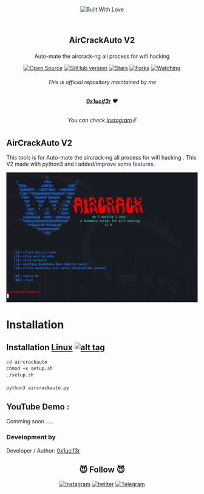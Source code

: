 <p align=center>
  <img title="Built With Love" src="https://forthebadge.com/images/badges/built-with-love.svg"></p>
  
  <br>
  
##   <p align="center">AirCrackAuto V2<p align="center"> 
  <p align="center">Auto-mate the aircrack-ng all process for wifi hacking<p align="center">
<p align=center>
  <a href="https://www.instagram.com/0x1ucif3r"><img title="Open Source" src="https://img.shields.io/badge/Open%20Source-%E2%99%A5-red" ></a>
  <a href="https://www.instagram.com/0x1ucif3r"><img title="GitHub version" src="https://d25lcipzij17d.cloudfront.net/badge.svg?id=gh&type=6&v=1.0&x2=0" ></a>
  <a href="https://www.instagram.com/0x1ucif3r"><img title="Stars" src="https://img.shields.io/github/stars/1ucif3r/aircrackauto?style=social" ></a>
  <a href="https://github.com/1ucif3r/network/members"><img title="Forks" src="https://img.shields.io/github/forks/1ucif3r/aircrackauto?color=red&style=flat-square"></a>
  <a href="https://github.com/1ucif3r"><img title="Watching" src="https://img.shields.io/github/watchers/1ucif3r/aircrackauto?label=Watchers&color=blue&style=flat-square"></a>



###### <p align="center">*This is official repository maintained by me*
###### <p align="center"> *[**0x1ucif3r**](https://www.instagram.com/0x1ucif3r/) ❤️*
###### <p align="center"> *You can check [Instagram](https://www.instagram.com/0x1ucif3r)✌*
  
  
## AirCrackAuto V2
 
 This tools is for Auto-mate the aircrack-ng all process for wifi hacking . This V2 made with python3 and i added/improve some features.
  
<p align="center"><img src="aircrack.png"></p> 
 
 # Installation

## Installation [Linux](https://wikipedia.org/wiki/Linux) [![alt tag](http://icons.iconarchive.com/icons/dakirby309/simply-styled/32/OS-Linux-icon.png)](https://fr.wikipedia.org/wiki/Linux)

```bash
cd aircrackauto
chmod +x setup.sh
./setup.sh

python3 aircrackauto.py
```

 ## YouTube Demo :
  Comming soon .....


 

 ### Development by

Developer / Author: [0x1ucif3r](https://www.instagram.com/0x1ucif3r/)

### <h2 align="center">😈 Follow 😈 </h2>
<p align="center">
<a href="https://www.instagram.com/0x1ucif3r/"><img title="Instagram" src="https://img.shields.io/badge/instagram-%23E4405F.svg?&style=for-the-badge&logo=instagram&logoColor=white"></a>
<a href="https://www.twitter.com/0x1ucif3r/"><img title="twitter" src="https://img.shields.io/badge/twitter-%231DA1F2.svg?&style=for-the-badge&logo=twitter&logoColor=white"></a>
<a href="https://t.me/0x1ucif3r"><img title="Telegram" src="https://img.shields.io/badge/Telegram-blue?style=for-the-badge&logo=Darkarmy"></a>
</p>
